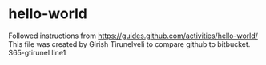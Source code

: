 # hello-world
Followed instructions from https://guides.github.com/activities/hello-world/
This file was created by Girish Tirunelveli to compare github to bitbucket.
S65-gtirunel line1
